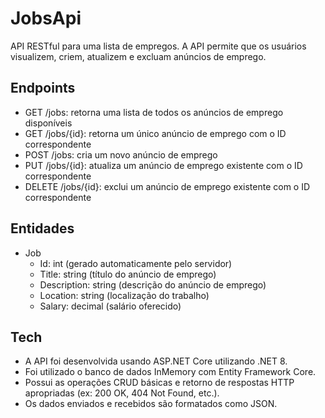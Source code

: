 # JobsApi


API RESTful para uma lista de empregos. A API permite que os usuários visualizem, criem, atualizem e excluam anúncios de emprego.


## Endpoints

- GET /jobs: retorna uma lista de todos os anúncios de emprego disponíveis
- GET /jobs/{id}: retorna um único anúncio de emprego com o ID correspondente
- POST /jobs: cria um novo anúncio de emprego
- PUT /jobs/{id}: atualiza um anúncio de emprego existente com o ID correspondente
- DELETE /jobs/{id}: exclui um anúncio de emprego existente com o ID
correspondente

## Entidades
- Job
    - Id: int (gerado automaticamente pelo servidor)
    - Title: string (título do anúncio de emprego)
    - Description: string (descrição do anúncio de emprego)
    - Location: string (localização do trabalho)
    - Salary: decimal (salário oferecido)


## Tech

- A API foi desenvolvida usando ASP.NET Core utilizando .NET 8.
- Foi utilizado o banco de dados InMemory com Entity Framework Core.
- Possui as operações CRUD básicas e retorno de respostas HTTP apropriadas (ex: 200 OK, 404 Not Found, etc.).
- Os dados enviados e recebidos são formatados como JSON.
